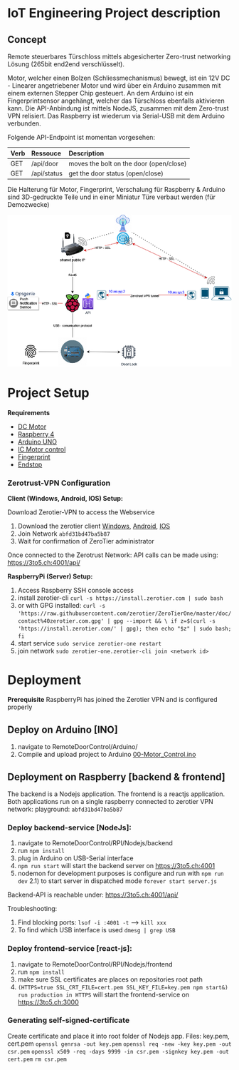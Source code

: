 # IoT Engineering Project description
## Concept

Remote steuerbares Türschloss mittels abgesicherter Zero-trust networking Lösung (265bit end2end verschlüsselt).

Motor, welcher einen Bolzen (Schliessmechanismus) bewegt, ist ein 12V DC - Linearer angetriebener Motor und wird über ein Arduino zusammen mit einem externen Stepper Chip gesteuert.
An dem Arduino ist ein Fingerprintsensor angehängt, welcher das Türschloss ebenfalls aktivieren kann.
Die API-Anbindung ist mittels NodeJS, zusammen mit dem Zero-trust VPN relisiert. Das Raspberry ist wiederum via Serial-USB mit dem Arduino verbunden.

Folgende API-Endpoint ist momentan vorgesehen:

| Verb | Ressouce | Description |
|:-----|:--------|:------|
| GET | /api/door | moves the bolt on the door (open/close) |
| GET | /api/status | get the door status (open/close) |


Die Halterung für Motor, Fingerprint, Verschalung für Raspberry & Arduino sind 3D-gedruckte Teile und in einer Miniatur Türe verbaut werden (für Demozwecke)

![Alt text](ConceptDrawing.png "Concept")

# Project Setup

**Requirements**
- [DC Motor](https://de.aliexpress.com/item/4001171204865.html?spm=a2g0o.productlist.0.0.6cf22174bsHSHZ&algo_pvid=7be3442c-5065-4bd0-bfb2-10de5b5a7531&algo_exp_id=7be3442c-5065-4bd0-bfb2-10de5b5a7531-15&pdp_ext_f=%7B%22sku_id%22%3A%2212000015990025900%22%7D) 
- [Raspberry 4](https://www.raspberrypi.com/products/raspberry-pi-4-model-b/)
- [Arduino UNO](https://store.arduino.cc/products/arduino-uno-rev3/)
- [IC Motor control](https://de.aliexpress.com/item/32844099228.html?spm=a2g0o.productlist.0.0.3f4648faXsiuPd&algo_pvid=48b7dc4e-e552-471c-b890-9da8f2f9c169&algo_exp_id=48b7dc4e-e552-471c-b890-9da8f2f9c169-3&pdp_ext_f=%7B%22sku_id%22%3A%2265215204221%22%7D)
- [Fingerprint](https://de.aliexpress.com/item/32863746593.html?spm=a2g0o.detail.1000023.4.4c137738Mbhi9o)
- [Endstop](https://de.aliexpress.com/item/1005003341364053.html?spm=a2g0o.productlist.0.0.4c071c2fWjLzoe&algo_pvid=5167e6be-1785-477d-864d-ef14ff6518ba&aem_p4p_detail=20211030044023451290956538800023611694&algo_exp_id=5167e6be-1785-477d-864d-ef14ff6518ba-4&pdp_ext_f=%7B%22sku_id%22%3A%2212000025305718909%22%7D)

### Zerotrust-VPN Configuration

**Client (Windows, Android, IOS) Setup:**

Download Zerotier-VPN to access the Webservice
1) Download the zerotier client [Windows](https://www.zerotier.com/download/), [Android](https://play.google.com/store/apps/details?id=com.zerotier.one&hl=en_US&gl=US), [IOS](https://apps.apple.com/us/app/zerotier-one/id1084101492)
2) Join Network `abfd31bd47ba5b87`
3) Wait for confirmation of ZeroTier administrator

Once connected to the Zerotrust Network: API calls can be made using:  https://3to5.ch:4001/api/

**RaspberryPi (Server) Setup:**
1) Access Raspberry SSH console access
2) install zerotier-cli `curl -s https://install.zerotier.com | sudo bash`
3) or with GPG installed: `curl -s 'https://raw.githubusercontent.com/zerotier/ZeroTierOne/master/doc/contact%40zerotier.com.gpg' | gpg --import && \
if z=$(curl -s 'https://install.zerotier.com/' | gpg); then echo "$z" | sudo bash; fi`
4) start service `sudo service zerotier-one restart`
5) join network `sudo zerotier-one.zerotier-cli join <network id>`
# Deployment

**Prerequisite**
RaspberryPi has joined the Zerotier VPN and is configured properly
## Deploy on Arduino [INO]

1) navigate to RemoteDoorControl/Arduino/
2) Compile and upload project to Arduino [00-Motor_Control.ino](Arduino\00-Motor_Control\00-Motor_Control.ino) 

## Deployment on Raspberry [backend & frontend]
The backend is a Nodejs application. 
The frontend is a reactjs application.
Both applications run on a single raspberry connected to zerotier VPN network: playground: `abfd31bd47ba5b87`

### Deploy backend-service [NodeJs]:

1) navigate to RemoteDoorControl/RPI/Nodejs/backend
2) run `npm install`
3) plug in Arduino on USB-Serial interface
3) `npm run start` will start the backend server on https://3to5.ch:4001
4) nodemon for development purposes is configure and run with `npm run dev`
2.1) to start server in dispatched mode `forever start server.js`

Backend-API is reachable under: https://3to5.ch:4001/api/

Troubleshooting: 
1) Find blocking ports: `lsof -i :4001 -t` --> `kill xxx`
2) To find which USB interface is used `dmesg | grep USB`



### Deploy frontend-service [react-js]:

1) navigate to RemoteDoorControl/RPI/Nodejs/frontend
2) run `npm install` 
3) make sure SSL certificates are places on repositories root path
4) `(HTTPS=true SSL_CRT_FILE=cert.pem SSL_KEY_FILE=key.pem npm start&) run production in HTTPS` will start the frontend-service on https://3to5.ch:3000


### Generating self-signed-certificate
Create certificate and place it into root folder of Nodejs app. Files: key.pem, cert.pem
`openssl genrsa -out key.pem`
`openssl req -new -key key.pem -out csr.pem`
`openssl x509 -req -days 9999 -in csr.pem -signkey key.pem -out cert.pem`
`rm csr.pem`
